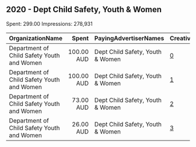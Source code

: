 ## 2020 - Dept Child Safety, Youth & Women 
Spent: 299.00
Impressions: 278,931

|OrganizationName|Spent|PayingAdvertiserNames|CreativeUrls|Impressions|Genders|AgeBrackets|CountryCodes|BillingAddresses|CandidateBallotInformation|
|:---|---:|:---|:---|---:|:---|:---|:---|:---|:---|
|Department of Child Safety  Youth and Women|100.00 AUD|Dept Child Safety, Youth & Women|[0](https://www.snap.com/political-ads/asset/3d9a8d0a0d29bf717079d0e57995267a6c596d5c553db4923a26de09ad5bd07a?mediaType=mp4)|96,116||16-|australia|"111 George Street,Brisbane City,4000,AU"|CBComp 2020 YouthU16 Snapchat|
|Department of Child Safety  Youth and Women|100.00 AUD|Dept Child Safety, Youth & Women|[1](https://www.snap.com/political-ads/asset/c5924612333092d544300ae01f77cfa1f0abfeb85f3c1fe3246b89c25a01fdba?mediaType=mp4)|93,805||16-|australia|"111 George Street,Brisbane City,4000,AU"|CBComp 2020 YouthU16 Snapchat|
|Department of Child Safety  Youth and Women|73.00 AUD|Dept Child Safety, Youth & Women|[2](https://www.snap.com/political-ads/asset/3d9a8d0a0d29bf717079d0e57995267a6c596d5c553db4923a26de09ad5bd07a?mediaType=mp4)|67,374||16-|australia|"111 George Street,Brisbane City,4000,AU"|CBComp 2020 YouthU16 Snapchat|
|Department of Child Safety  Youth and Women|26.00 AUD|Dept Child Safety, Youth & Women|[3](https://www.snap.com/political-ads/asset/3d9a8d0a0d29bf717079d0e57995267a6c596d5c553db4923a26de09ad5bd07a?mediaType=mp4)|21,636||16-|australia|"111 George Street,Brisbane City,4000,AU"|CBComp 2020 YouthU16 Snapchat|
